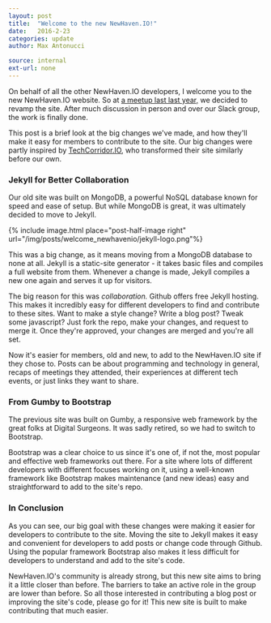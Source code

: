 ```yaml
---
layout: post
title:  "Welcome to the new NewHaven.IO!"
date:   2016-2-23
categories: update
author: Max Antonucci

source: internal
ext-url: none
---
```


On behalf of all the other NewHaven.IO developers, I welcome you to the new NewHaven.IO website. So at [a meetup last last year,](http://www.meetup.com/newhavenio/events/225516517/) we decided to revamp the site. After much discussion in person and over our Slack group, the work is finally done.

This post is a brief look at the big changes we've made, and how they'll make it easy for members to contribute to the site. Our big changes were partly inspired by [TechCorridor.IO](http://techcorridor.io/), who transformed their site similarly before our own.

### Jekyll for Better Collaboration

Our old site was built on MongoDB, a powerful NoSQL database known for speed and ease of setup. But while MongoDB is great, it was ultimately decided to move to Jekyll.

{% include image.html place="post-half-image right" url="/img/posts/welcome_newhavenio/jekyll-logo.png"%}

This was a big change, as it means moving from a MongoDB database to none at all. Jekyll is a static-site generator - it takes basic files and compiles a full website from them. Whenever a change is made, Jekyll compiles a new one again and serves it up for visitors.

The big reason for this was *collaboration.* Github offers free Jekyll hosting. This makes it incredibly easy for different developers to find and contribute to these sites. Want to make a style change? Write a blog post? Tweak some javascript? Just fork the repo, make your changes, and request to merge it. Once they're approved, your changes are merged and you're all set.

Now it's easier for members, old and new, to add to the NewHaven.IO site if they chose to. Posts can be about programming and technology in general, recaps of meetings they attended, their experiences at different tech events, or just links they want to share.

### From Gumby to Bootstrap

The previous site was built on Gumby, a responsive web framework by the great folks at Digital Surgeons. It was sadly retired, so we had to switch to Bootstrap.

Bootstrap was a clear choice to us since it's one of, if not the, most popular and effective web frameworks out there. For a site where lots of different developers with different focuses working on it, using a well-known framework like Bootstrap makes maintenance (and new ideas) easy and straightforward to add to the site's repo.

### In Conclusion

As you can see, our big goal with these changes were making it easier for developers to contribute to the site. Moving the site to Jekyll makes it easy and convenient for developers to add posts or change code through Github. Using the popular framework Bootstrap also makes it less difficult for developers to understand and add to the site's code.

NewHaven.IO's community is already strong, but this new site aims to bring it a little closer than before. The barriers to take an active role in the group are lower than before. So all those interested in contributing a blog post or improving the site's code, please go for it! This new site is built to make contributing that much easier.
